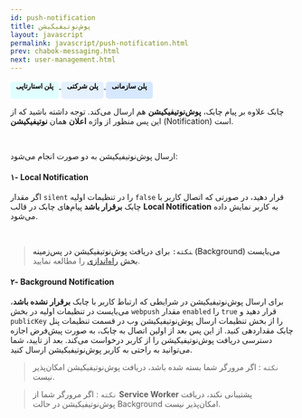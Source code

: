 ```yaml
---
id: push-notification
title: پوش‌نوتیفیکیشن
layout: javascript
permalink: javascript/push-notification.html
prev: chabok-messaging.html
next: user-management.html
---
```


<a href="/javascript/introducing.html#پلنهای-قیمت-گذاری-چابک"> <span style="background-color: #E0FFFF; height: 30px; color: #000000; display: inline-block; padding: 0px 10px 0px 10px; font-weight: bold; font-size:12px; border-radius: 5px;">پلن استارتاپی</span>
<a href="/javascript/introducing.html#پلنهای-قیمت-گذاری-چابک"> <span style="background-color: #E5F0FF; height: 30px; color: #000000; display: inline-block; padding: 0px 10px 0px 10px; font-weight: bold; font-size:12px; border-radius: 5px;">پلن شرکتی</span>
<a href="/javascript/introducing.html#پلنهای-قیمت-گذاری-چابک"> <span style="background-color: #D6E8FF; height: 30px; color: #000000; display: inline-block; padding: 0px 10px 0px 10px; font-weight: bold; font-size:12px; border-radius: 5px;">پلن سازمانی</span>
<a>

چابک علاوه بر پیام چابک، **پوش‌نوتیفیکیشن** هم ارسال می‌کند. توجه داشته باشید که از این پس منظور از واژه **اعلان** همان **نوتیفیکیشن** (Notification) است.

<Br>
 
ارسال پوش‌نوتیفیکیشن به دو صورت انجام می‌شود:


#### ۱- Local Notification

اگر مقدار ‍`silent` را در تنظیمات اولیه `false‍` قرار دهید، در صورتی که اتصال کاربر با چابک **برقرار باشد** پیام‌های چابک در قالب **Local Notification** به کاربر نمایش داده می‌شود.

<Br>

> ‍‍‍‍‍‍‍‍`نکته:`  برای دریافت پوش‌نوتیفیکیشن در پس‌زمینه (Background) می‌بایست بخش [راه‌اندازی](/javascript/sdk-setup.html#افزودن-service-worker) را مطالعه نمایید.

#### ۲- Background Notification

برای ارسال پوش‌نوتیفیکیشن در شرایطی که ارتباط کاربر با چابک **برقرار نشده باشد**، می‌بایست در تنظیمات اولیه در بخش ‍`webpush` مقدار `enabled` را `true` قرار دهید و `publicKey` را از بخش تنظیمات ارسال پوش‌نوتیفیکیشن وب در قسمت تنظیمات پنل چابک مقدار‌دهی کنید.
از این پس بعد از اولین اتصال به چابک، به صورت پیش‌فرض اجازه دسترسی دریافت پوش‌نوتیفیکیشن را از کاربر درخواست می‌کند. بعد از تایید، شما می‌توانید به راحتی به کاربر پوش‌نوتیفیکیشن ارسال کنید.

> `نکته` : اگر مرورگر شما بسته شده باشد، دریافت پوش‌نوتیفیکیشن امکان‌پذیر نیست.

> `نکته` : اگر مرورگر شما از **Service Worker** پشتیبانی نکند، دریافت پوش‌نوتیفیکیشن در حالت Background امکان‌پذیر نیست.
